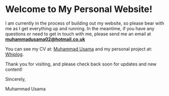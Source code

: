 # Welcome to My Personal Website!

I am currently in the process of building out my website, so please bear with me as I get everything up and running. In the meantime, if you have any questions or need to get in touch with me, please send me an email at **muhammadusama02@hotmail.co.uk**

You can see my CV at: [Muhammad Usama](https://usamaa9.github.io/cv/) and my personal project at: [Whiplog](https://whiplog.azurewebsites.net/).

Thank you for visiting, and please check back soon for updates and new content!

Sincerely,

Muhammad Usama
